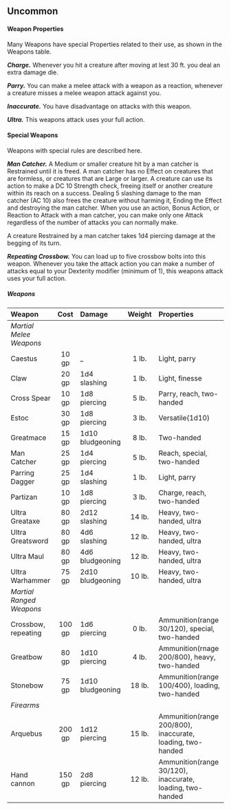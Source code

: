 ## Uncommon

#### Weapon Properties
Many Weapons have special Properties related to their use, as shown in the Weapons table.

***Charge.***
Whenever you hit a creature after moving at lest 30 ft. you deal an extra damage die.


***Parry.***
You can make a melee attack with a weapon as a reaction, whenever a creature misses a melee weapon attack against you.


***Inaccurate.***
You have disadvantage on attacks with this weapon.


***Ultra.***
This weapons attack uses your full action.




#### Special Weapons
Weapons with special rules are described here.

***Man Catcher.***
A Medium or smaller creature hit by a man catcher is Restrained until it is freed. A man catcher has no Effect on creatures that are formless, or creatures that are Large or larger. A creature can use its action to make a DC 10 Strength check, freeing itself or another creature within its reach on a success. Dealing 5 slashing damage to the man catcher (AC 10) also frees the creature without harming it, Ending the Effect and destroying the man catcher. When you use an action, Bonus Action, or Reaction to Attack with a man catcher, you can make only one Attack regardless of the number of attacks you can normally make.

A creature Restrained by a man catcher takes 1d4 piercing damage at the begging of its turn.


***Repeating Crossbow.***
You can load up to five crossbow bolts into this weapon. Whenever you take the attack action you can make a number of attacks equal to your Dexterity modifier (minimum of 1), this weapons attack uses your full action.



<div class='classTable wide'>

##### Weapons
| Weapon                 | Cost   | Damage           | Weight | Properties                                                 |
|:-----------------------|:------:|:-----------------|:------:|:-----------------------------------------------------------|
|*Martial Melee Weapons* |        |                  |        |                                                            |
| Caestus                |  10 gp | _                |  1 lb. | Light, parry                                               |
| Claw                   |  20 gp | 1d4  slashing    |  1 lb. | Light, finesse                                             |
| Cross Spear            |  10 gp | 1d8  piercing    |  5 lb. | Parry, reach, two-handed                                   |
| Estoc                  |  30 gp | 1d8  piercing    |  3 lb. | Versatile(1d10)                                            |
| Greatmace              |  15 gp | 1d10 bludgeoning |  8 lb. | Two-handed                                                 |
| Man Catcher            |  25 gp | 1d4  piercing    |  5 lb. | Reach, special, two-handed                                 |
| Parring Dagger         |  25 gp | 1d4  slashing    |  1 lb. | Light, parry                                               |
| Partizan               |  10 gp | 1d8  piercing    |  3 lb. | Charge, reach, two-handed                                  |
| Ultra Greataxe         |  80 gp | 2d12 slashing    | 14 lb. | Heavy, two-handed, ultra                                   |
| Ultra Greatsword       |  80 gp | 4d6  slashing    | 12 lb. | Heavy, two-handed, ultra                                   |
| Ultra Maul             |  80 gp | 4d6  bludgeoning | 12 lb. | Heavy, two-handed, ultra                                   |
| Ultra Warhammer        |  75 gp | 2d10 bludgeoning | 10 lb. | Heavy, two-handed, ultra                                   |
|*Martial Ranged Weapons*|        |                  |        |                                                            |
| Crossbow, repeating    | 100 gp | 1d6  piercing    |  0 lb. | Ammunition(range 30/120), special, two-handed              |
| Greatbow               |  80 gp | 1d10 piercing    |  4 lb. | Ammunition(rnage 200/800), heavy, two-handed               |
| Stonebow               |  75 gp | 1d10 bludgeoning | 18 lb. | Ammunition(range 100/400), loading, two-handed             |
|*Firearms*              |        |                  |        |                                                            |
| Arquebus               | 200 gp | 1d12 piercing    | 15 lb. | Ammunition(range 200/800), inaccurate, loading, two-handed |
| Hand cannon            | 150 gp | 2d8  piercing    | 12 lb. | Ammunition(range 30/120), inaccurate, loading, two-handed  |

</div>

